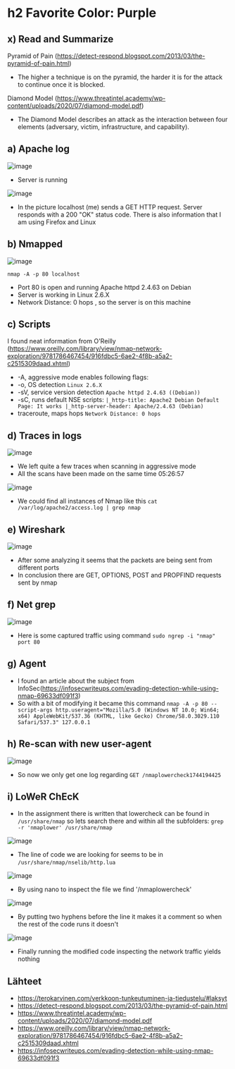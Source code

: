 # h2 Favorite Color: Purple
## x) Read and Summarize

Pyramid of Pain (https://detect-respond.blogspot.com/2013/03/the-pyramid-of-pain.html)
- The higher a technique is on the pyramid, the harder it is for the attack to continue once it is blocked.

Diamond Model (https://www.threatintel.academy/wp-content/uploads/2020/07/diamond-model.pdf)
- The Diamond Model describes an attack as the interaction between four elements (adversary, victim, infrastructure, and capability).

## a) Apache log

![image](https://github.com/user-attachments/assets/b0c8db70-f844-4a3a-ae97-cfa7bf9e0fa6)

- Server is running

![image](https://github.com/user-attachments/assets/35d215f5-5433-45e0-943d-2b8813418e8e)

- In the picture localhost (me) sends a GET HTTP request. Server responds with a 200 "OK" status code. There is also information that I am using Firefox and Linux

## b) Nmapped

![image](https://github.com/user-attachments/assets/a9cfaef6-b742-4d8b-8f50-b574a4571bf0)

``nmap -A -p 80 localhost``
- Port 80 is open and running Apache httpd 2.4.63 on Debian
- Server is working in Linux 2.6.X
- Network Distance: 0 hops , so the server is on this machine

## c) Scripts

I found neat information from O'Reilly (https://www.oreilly.com/library/view/nmap-network-exploration/9781786467454/916fdbc5-6ae2-4f8b-a5a2-c2515309daad.xhtml)
- -A, aggressive mode enables following flags:
- -o, OS detection ``Linux 2.6.X``
- -sV, service version detection ``Apache httpd 2.4.63 ((Debian))``
- -sC, runs default NSE scripts:
``
|_http-title: Apache2 Debian Default Page: It works
|_http-server-header: Apache/2.4.63 (Debian)
``
- traceroute, maps hops ``Network Distance: 0 hops``

## d) Traces in logs

![image](https://github.com/user-attachments/assets/f0ecf5af-2752-4aa4-bf50-b5d03ab45407)

- We left quite a few traces when scanning in aggressive mode
- All the scans have been made on the same time 05:26:57

![image](https://github.com/user-attachments/assets/95b2e0da-bbf6-4aea-be6d-1d430fcd7e20)

- We could find all instances of Nmap like this ``cat /var/log/apache2/access.log | grep nmap``

## e) Wireshark

![image](https://github.com/user-attachments/assets/7fce6485-2cca-431a-8528-7ada15bed9e0)

- After some analyzing it seems that the packets are being sent from different ports
- In conclusion there are GET, OPTIONS, POST and PROPFIND requests sent by nmap

## f) Net grep

![image](https://github.com/user-attachments/assets/f7608e60-f07f-4ffe-9cd3-78e16efcbb07)

- Here is some captured traffic using command ``sudo ngrep -i "nmap" port 80``

## g) Agent

- I found an article about the subject from InfoSec(https://infosecwriteups.com/evading-detection-while-using-nmap-69633df091f3)
- So with a bit of modifying it became this command ``nmap -A -p 80 --script-args http.useragent="Mozilla/5.0 (Windows NT 10.0; Win64; x64) AppleWebKit/537.36 (KHTML, like Gecko) Chrome/58.0.3029.110 Safari/537.3" 127.0.0.1``

## h) Re-scan with new user-agent

![image](https://github.com/user-attachments/assets/eda3336e-59f6-4a15-b7fc-a7a3b445d4d8)

- So now we only get one log regarding ``GET /nmaplowercheck1744194425``

## i) LoWeR ChEcK

- In the assignment there is written that lowercheck can be found in ``/usr/share/nmap`` so lets search there and within all the subfolders: ``grep -r 'nmaplower' /usr/share/nmap``

![image](https://github.com/user-attachments/assets/16baaf42-17d2-4dc2-9c01-ef8f31b2c975)

- The line of code we are looking for seems to be in ``/usr/share/nmap/nselib/http.lua``

![image](https://github.com/user-attachments/assets/ab64f9c7-79c1-4d52-94ff-fb8993cfa9a4)

- By using nano to inspect the file we find '/nmaplowercheck'

![image](https://github.com/user-attachments/assets/7e439f49-f2af-4d69-90e4-eeac9f1c1625)

- By putting two hyphens before the line it makes it a comment so when the rest of the code runs it doesn't

![image](https://github.com/user-attachments/assets/67dae686-28d5-4e2f-b492-cc5f3f512c5c)

- Finally running the modified code inspecting the network traffic yields nothing


## Lähteet
- https://terokarvinen.com/verkkoon-tunkeutuminen-ja-tiedustelu/#laksyt
- https://detect-respond.blogspot.com/2013/03/the-pyramid-of-pain.html
- https://www.threatintel.academy/wp-content/uploads/2020/07/diamond-model.pdf
- https://www.oreilly.com/library/view/nmap-network-exploration/9781786467454/916fdbc5-6ae2-4f8b-a5a2-c2515309daad.xhtml
- https://infosecwriteups.com/evading-detection-while-using-nmap-69633df091f3
